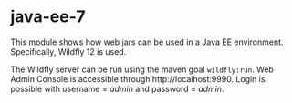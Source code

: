 # java-ee-7
This module shows how web jars can be used in a Java EE environment.
Specifically, Wildfly 12 is used.

The Wildfly server can be run using the maven goal `wildfly:run`. Web Admin Console
is accessible through http://localhost:9990.
Login is possible with username = _admin_ and password = _admin_.